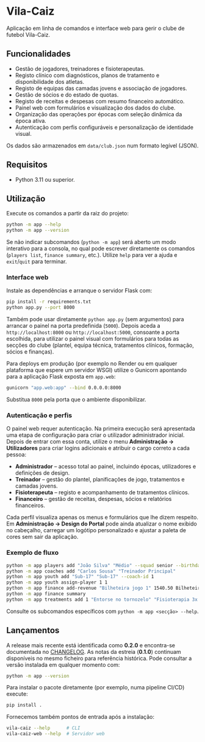 # Vila-Caiz

Aplicação em linha de comandos e interface web para gerir o clube de futebol
Vila-Caiz.

## Funcionalidades

* Gestão de jogadores, treinadores e fisioterapeutas.
* Registo clínico com diagnósticos, planos de tratamento e disponibilidade dos atletas.
* Registo de equipas das camadas jovens e associação de jogadores.
* Gestão de sócios e do estado de quotas.
* Registo de receitas e despesas com resumo financeiro automático.
* Painel web com formulários e visualização dos dados do clube.
* Organização das operações por épocas com seleção dinâmica da época ativa.
* Autenticação com perfis configuráveis e personalização de identidade visual.

Os dados são armazenados em `data/club.json` num formato legível (JSON).

## Requisitos

* Python 3.11 ou superior.

## Utilização

Execute os comandos a partir da raiz do projeto:

```bash
python -m app --help
python -m app --version
```

Se não indicar subcomandos (`python -m app`) será aberto um modo interativo
para a consola, no qual pode escrever diretamente os comandos (`players list`,
`finance summary`, etc.). Utilize `help` para ver a ajuda e `exit`/`quit` para
terminar.

### Interface web

Instale as dependências e arranque o servidor Flask com:

```bash
pip install -r requirements.txt
python app.py --port 8000
```

Também pode usar diretamente `python app.py` (sem argumentos) para arrancar o
painel na porta predefinida (`5000`). Depois aceda a `http://localhost:8000`
ou `http://localhost:5000`, consoante a porta escolhida, para utilizar o painel
visual com formulários para todas as secções do clube (plantel, equipa técnica,
tratamentos clínicos, formação, sócios e finanças).

Para deploys em produção (por exemplo no Render ou em qualquer plataforma que
espere um servidor WSGI) utilize o Gunicorn apontando para a aplicação Flask
exposta em `app.web`:

```bash
gunicorn "app.web:app" --bind 0.0.0.0:8000
```

Substitua `8000` pela porta que o ambiente disponibilizar.

### Autenticação e perfis

O painel web requer autenticação. Na primeira execução será apresentada uma
etapa de configuração para criar o utilizador administrador inicial. Depois de
entrar com essa conta, utilize o menu **Administração → Utilizadores** para
criar logins adicionais e atribuir o cargo correto a cada pessoa:

* **Administrador** – acesso total ao painel, incluindo épocas, utilizadores e definições de design.
* **Treinador** – gestão do plantel, planificações de jogo, tratamentos e camadas jovens.
* **Fisioterapeuta** – registo e acompanhamento de tratamentos clínicos.
* **Financeiro** – gestão de receitas, despesas, sócios e relatórios financeiros.

Cada perfil visualiza apenas os menus e formulários que lhe dizem respeito.
Em **Administração → Design do Portal** pode ainda atualizar o nome exibido no
cabeçalho, carregar um logótipo personalizado e ajustar a paleta de cores sem
sair da aplicação.

### Exemplo de fluxo

```bash
python -m app players add "João Silva" "Médio" --squad senior --birthdate 1995-04-02 --shirt-number 8
python -m app coaches add "Carlos Sousa" "Treinador Principal"
python -m app youth add "Sub-17" "Sub-17" --coach-id 1
python -m app youth assign-player 1 1
python -m app finance add-revenue "Bilheteira jogo 1" 1540.50 Bilheteira 2024-09-01
python -m app finance summary
python -m app treatments add 1 "Entorse no tornozelo" "Fisioterapia 3x semana" --start-date 2024-11-20 --expected-return 2024-12-05
```

Consulte os subcomandos específicos com `python -m app <secção> --help`.

## Lançamentos

A release mais recente está identificada como **0.2.0** e encontra-se
documentada no [CHANGELOG](CHANGELOG.md). As notas da estreia (**0.1.0**) continuam disponíveis no mesmo ficheiro para referência histórica. Pode consultar a versão instalada em
qualquer momento com:

```bash
python -m app --version
```

Para instalar o pacote diretamente (por exemplo, numa pipeline CI/CD) execute:

```bash
pip install .
```

Fornecemos também pontos de entrada após a instalação:

```bash
vila-caiz --help      # CLI
vila-caiz-web --help  # Servidor web
```
